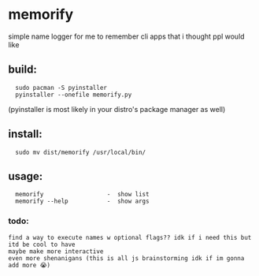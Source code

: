 # memorify
simple name logger for me to remember cli apps that i thought ppl would like

## build:
```
  sudo pacman -S pyinstaller
  pyinstaller --onefile memorify.py
```
(pyinstaller is most likely in your distro's package manager as well)

## install:
```
  sudo mv dist/memorify /usr/local/bin/
```

## usage:
```
  memorify                  -  show list
  memorify --help           -  show args
```

### todo:
```
find a way to execute names w optional flags?? idk if i need this but itd be cool to have
maybe make more interactive
even more shenanigans (this is all js brainstorming idk if im gonna add more 😭)
```
